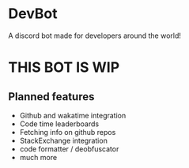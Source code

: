 # DevBot
A discord bot made for developers around the world!


# THIS BOT IS WIP 
## Planned features
- Github and wakatime integration
- Code time leaderboards
- Fetching info on github repos
- StackExchange integration
- code formatter / deobfuscator
- much more
